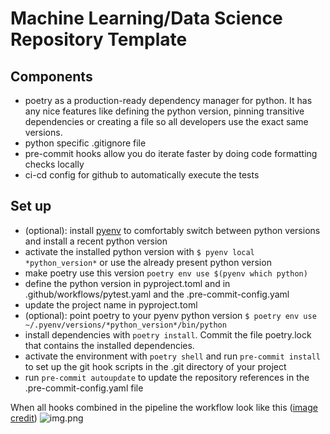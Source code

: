 ﻿# Machine Learning/Data Science Repository Template

## Components
- poetry as a production-ready dependency manager for python. It has any nice features like defining
the python version, pinning transitive dependencies or creating a file so all developers use the exact same versions.
- python specific .gitignore file
- pre-commit hooks allow you do iterate faster by doing code formatting checks locally 
- ci-cd config for github to automatically execute the tests

    
## Set up 

- (optional): install [pyenv](https://github.com/pyenv/pyenv#installation) to comfortably switch between python versions and install a recent python version
- activate the installed python version with `$ pyenv local *python_version*` or use the already present python version
- make poetry use this version `poetry env use $(pyenv which python)`
- define the python version in pyproject.toml and in .github/workflows/pytest.yaml and the .pre-commit-config.yaml
- update the project name in pyproject.toml
- (optional): point poetry to your pyenv python version `$ poetry env use ~/.pyenv/versions/*python_version*/bin/python`
- install dependencies with `poetry install`. Commit the file poetry.lock that contains the installed dependencies.
- activate the environment with `poetry shell` and run `pre-commit install` to set up the git hook scripts in the .git directory 
  of your project
- run `pre-commit autoupdate` to update the repository references in the 
 .pre-commit-config.yaml file

When all hooks combined in the pipeline the workflow look like this ([image credit](https://rohitgupta.xyz/blog/keeping-python-code-clean-with-pre-commit-hooks-black-flake8-and-isort/))
![img.png](img.png)

